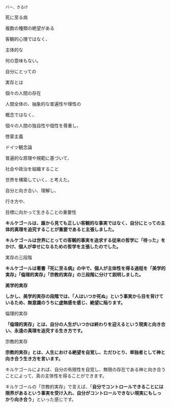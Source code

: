 	バー、きるけ

  

死に至る病

  

複数の種類の絶望がある

  

客観的心理ではなく、

主体的な

  

何の意味もない。

自分にとっての

  

実存とは

個々の人間の存在

  

人間全体の、抽象的な普遍性や理性の

概念ではなく、

個々の人間の独自性や個性を尊重し、

  

啓蒙主義

ドイツ観念論

普遍的な原理や規範に基づいて、

社会や政治を組織すること

  

世界を構築していく、と考えた。

  

  

自分と向き合い、理解し、

行き方や、

目標に向かって生きることの重要性　

  

  

  

  

**キルケゴールは、誰から見ても正しい客観的な事実ではなく、自分にとっての主体的真理を追究することが重要であると主張しました。**

  

**キルケゴールは世界にとっての客観的事実を追求する従来の哲学に「待った」をかけ、個人が幸せになるための哲学を主張したのでした。**

  

実存の三段階

  

**キルケゴールは著書『死に至る病』の中で、個人が主体性を得る過程を「美学的実存」「倫理的実存」「宗教的実存」の三段階に分けて説明しました。**

  

**美学的実存**

**しかし、美学的実存の段階では、「人はいつか死ぬ」という事実から目を背けているため、無意識のうちに虚無感を感じ、絶望に陥ります。**

  

倫理的実存

**「倫理的実存」とは、自分の人生がいつかは終わりを迎えるという現実と向き合い、永遠の真理を追究する生き方です。**

  

宗教的実存

  

**宗教的実存」とは、人生における絶望を自覚し、ただひとり、単独者として神と向き合う生き方を言います。**

キルケゴールによれば、自分の有限性を自覚し、無限の存在である神と向き合うことによって、真の主体性を得ることができます。

  

  

キルケゴールの「宗教的実存」で言えば、「**自分でコントロールできることには限界があるという事実を受け入れ、自分がコントロールできない現実にもしっかり向き合う**」といった感じです。